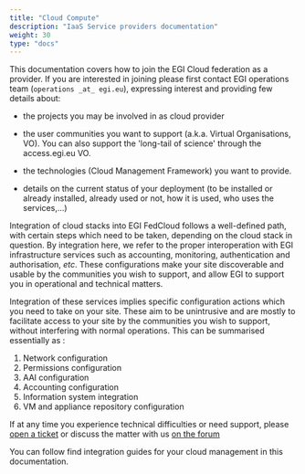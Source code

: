 ```yaml
---
title: "Cloud Compute"
description: "IaaS Service providers documentation"
weight: 30
type: "docs"
---
```


This documentation covers how to join the EGI Cloud federation as a provider. If
you are interested in joining please first contact EGI operations team
(`operations _at_ egi.eu`), expressing interest and providing few details about:

- the projects you may be involved in as cloud provider

- the user communities you want to support (a.k.a. Virtual Organisations, VO).
  You can also support the 'long-tail of science' through the access.egi.eu VO.

- the technologies (Cloud Management Framework) you want to provide.

- details on the current status of your deployment (to be installed or already
  installed, already used or not, how it is used, who uses the services,...)

Integration of cloud stacks into EGI FedCloud follows a well-defined path, with
certain steps which need to be taken, depending on the cloud stack in question.
By integration here, we refer to the proper interoperation with EGI
infrastructure services such as accounting, monitoring, authentication and
authorisation, _etc_. These configurations make your site discoverable and
usable by the communities you wish to support, and allow EGI to support you in
operational and technical matters.

Integration of these services implies specific configuration actions which you
need to take on your site. These aim to be unintrusive and are mostly to
facilitate access to your site by the communities you wish to support, without
interfering with normal operations. This can be summarised essentially as :

1. Network configuration
1. Permissions configuration
1. AAI configuration
1. Accounting configuration
1. Information system integration
1. VM and appliance repository configuration

If at any time you experience technical difficulties or need support, please
[open a ticket](https://ggus.eu) or discuss the matter with us
[on the forum](https://community.egi.eu)

You can follow find integration guides for your cloud management in this
documentation.
